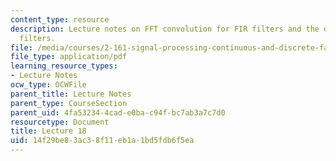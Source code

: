 ```yaml
---
content_type: resource
description: Lecture notes on FFT convolution for FIR filters and the design of IIR
  filters.
file: /media/courses/2-161-signal-processing-continuous-and-discrete-fall-2008/14f29be83ac38f11eb1a1bd5fdb6f5ea_lecture_18.pdf
file_type: application/pdf
learning_resource_types:
- Lecture Notes
ocw_type: OCWFile
parent_title: Lecture Notes
parent_type: CourseSection
parent_uid: 4fa53234-4cad-e0ba-c94f-bc7ab3a7c7d0
resourcetype: Document
title: Lecture 18
uid: 14f29be8-3ac3-8f11-eb1a-1bd5fdb6f5ea
---
```


